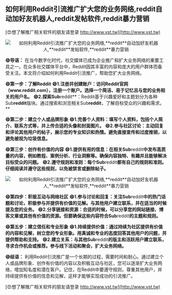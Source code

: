 ## **如何利用Reddit引流推广扩大您的业务网络,**reddit**自动加好友机器人,**reddit**发帖软件,**reddit**暴力营销**

[😍想了解推广相关软件的朋友请登录 http://www.vst.tw](http://www.vst.tw)

 <center><img src="https://vst.tw/MP4/tuiguang/png/5.png" alt="如何利用Reddit引流推广扩大您的业务网络,**reddit**自动加好友机器人,**reddit**发帖软件,**reddit**暴力营销"></center>

**😄导语：**
在当今数字化时代，社交媒体已成为企业推广和扩大业务网络的重要工具之一。在众多社交媒体平台中，Reddit因其丰富的内容和庞大的用户群体而备受关注。本文将介绍如何利用Reddit引流推广，帮助您扩大业务网络。

**😄第一步：了解Reddit**
**😄1.注册并创建账户：访问Reddit官网（www.**reddit**.com），注册一个账户。选择一个简洁、易于记忆且与您的业务相关的用户名。**
**😄2.探索Sub**reddit**：Reddit基于兴趣爱好和主题划分为各种Sub**reddit**版块。通过搜索和浏览相关Sub**reddit**，了解目标受众的兴趣和需求。**

**😄第二步：建立个人或品牌形象**
**😄1.完善个人资料：填写个人资料，包括个人简介、联系方式等，并上传合适的头像和封面图片。**
**😄2.参与社区讨论：主动回复和评论其他用户的帖子，展示您的专业知识和热情。避免直接宣传和过度推销，以避免被视为垃圾信息。**

**😄第三步：创作有价值的内容**
**😄1.提供有用的信息：在相关Sub**reddit**中发布高质量的内容，例如教程、案例分析、行业洞察等。确保内容独特、有趣并且能够解决目标受众的问题。**
**😄2.遵守规则和准则：每个Sub**reddit**都有自己的规则和准则。仔细阅读并遵守这些规则，以免被禁言或删除帖子。**

 <center><img src="https://vst.tw/MP4/tuiguang/png/3.png" alt="如何利用Reddit引流推广扩大您的业务网络,**reddit**自动加好友机器人,**reddit**发帖软件,**reddit**暴力营销"></center>

**😄第四步：积极互动与网络社区**
**😄1.参与讨论和回复：关注Sub**reddit**中的热门话题和讨论，积极参与并提供有价值的见解。与其他用户建立联系，并在适当的时候提及您的业务。**
**😄2.分享链接和资源：合适的时候，可以分享您的网站链接、博客文章或其他有价值的资源。但要确保这些内容符合Sub**reddit**的主题和规则。**

**😄第五步：建立信任和专业形象**
**😄1.持续提供价值：通过持续为社区提供有价值的内容和见解，树立您的专业形象。用真诚和专业的态度回答其他用户的问题，并提供帮助和支持。**
**😄2.建立关系：与其他Sub**reddit**的版主和活跃用户建立联系，寻求合作机会或推荐。参与线下活动和聚会，扩大业务网络。**

**😄结语：**
利用Reddit引流推广是一个长期的过程，需要时间和耐心。通过建立个人或品牌形象、创作有价值的内容以及积极互动与社区，您可以逐渐扩大业务网络，增加知名度和潜在客户。记住，在Reddit中要遵守规则，尊重其他用户，并持续提供有价值的信息和见解，这样才能够实现成功的引流推广。

[😍想了解推广相关软件的朋友请登录 http://www.vst.tw](http://www.vst.tw)



